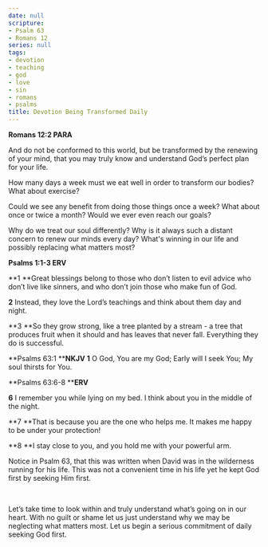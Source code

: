 ```yaml
---
date: null
scripture:
- Psalm 63
- Romans 12
series: null
tags:
- devotion
- teaching
- god
- love
- sin
- romans
- psalms
title: Devotion Being Transformed Daily
---
```



**Romans 12:2 PARA**

And do not be conformed to this world, but be transformed by the renewing of your mind, that you may truly know and understand God’s perfect plan for your life.

How many days a week must we eat well in order to transform our bodies? What about exercise?

Could we see any benefit from doing those things once a week? What about once or twice a month? Would we ever even reach our goals?

Why do we treat our soul differently? Why is it always such a distant concern to renew our minds every day? What's winning in our life and possibly replacing what matters most?

**Psalms‬ ‭1:1-3 ‭ERV**

**1 **Great blessings belong to those who don’t listen to evil advice who don’t live like sinners, and who don’t join those who make fun of God.

**2** Instead, they love the Lord’s teachings and think about them day and night.

**3 **So they grow strong, like a tree planted by a stream - a tree that produces fruit when it should and has leaves that never fall. Everything they do is successful.

**Psalms‬ ‭63:1 **‭**NKJV**
**1** O God, You are my God; Early will I seek You; My soul thirsts for You.

**Psalms‬ ‭63:6-8‬ **‭**ERV**

**6** I remember you while lying on my bed. I think about you in the middle of the night.

**7 **That is because you are the one who helps me. It makes me happy to be under your protection!

**8 **I stay close to you, and you hold me with your powerful arm.

Notice in Psalm 63, that this was written when David was in the wilderness running for his life. This was not a convenient time in his life yet he kept God first by seeking Him first.

‭

Let’s take time to look within and truly understand what’s going on in our heart. With no guilt or shame let us just understand why we may be neglecting what matters most. Let us begin a serious commitment of daily seeking God first.